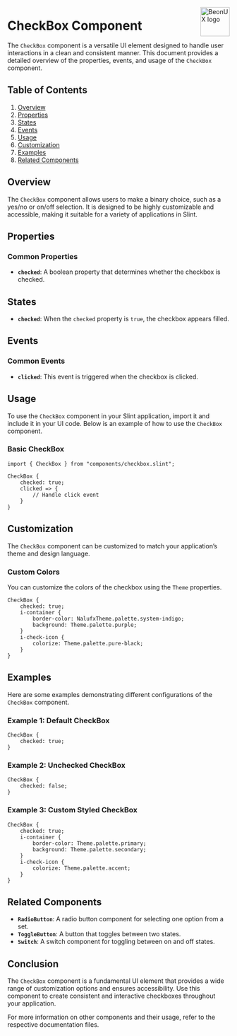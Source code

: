 <!-- markdownlint-disable MD033 MD041 -->

<img src="https://kura.pro/beonux/images/logos/beonux.svg"
alt="BeonUX logo" width="66" align="right" />

<!-- markdownlint-enable MD033 MD041 -->

# CheckBox Component

The `CheckBox` component is a versatile UI element designed to handle user interactions in a clean and consistent manner. This document provides a detailed overview of the properties, events, and usage of the `CheckBox` component.

## Table of Contents

1. [Overview](#overview)
2. [Properties](#properties)
3. [States](#states)
4. [Events](#events)
5. [Usage](#usage)
6. [Customization](#customization)
7. [Examples](#examples)
8. [Related Components](#related-components)

## Overview

The `CheckBox` component allows users to make a binary choice, such as a yes/no or on/off selection. It is designed to be highly customizable and accessible, making it suitable for a variety of applications in Slint.

## Properties

### Common Properties

- **`checked`**: A boolean property that determines whether the checkbox is checked.

## States

- **`checked`**: When the `checked` property is `true`, the checkbox appears filled.

## Events

### Common Events

- **`clicked`**: This event is triggered when the checkbox is clicked.

## Usage

To use the `CheckBox` component in your Slint application, import it and include it in your UI code. Below is an example of how to use the `CheckBox` component.

### Basic CheckBox

```slint
import { CheckBox } from "components/checkbox.slint";

CheckBox {
    checked: true;
    clicked => {
        // Handle click event
    }
}
```

## Customization

The `CheckBox` component can be customized to match your application’s theme and design language.

### Custom Colors

You can customize the colors of the checkbox using the `Theme` properties.

```slint
CheckBox {
    checked: true;
    i-container {
        border-color: NalufxTheme.palette.system-indigo;
        background: Theme.palette.purple;
    }
    i-check-icon {
        colorize: Theme.palette.pure-black;
    }
}
```

## Examples

Here are some examples demonstrating different configurations of the `CheckBox` component.

### Example 1: Default CheckBox

```slint
CheckBox {
    checked: true;
}
```

### Example 2: Unchecked CheckBox

```slint
CheckBox {
    checked: false;
}
```

### Example 3: Custom Styled CheckBox

```slint
CheckBox {
    checked: true;
    i-container {
        border-color: Theme.palette.primary;
        background: Theme.palette.secondary;
    }
    i-check-icon {
        colorize: Theme.palette.accent;
    }
}
```

## Related Components

- **`RadioButton`**: A radio button component for selecting one option from a set.
- **`ToggleButton`**: A button that toggles between two states.
- **`Switch`**: A switch component for toggling between on and off states.

## Conclusion

The `CheckBox` component is a fundamental UI element that provides a wide range of customization options and ensures accessibility. Use this component to create consistent and interactive checkboxes throughout your application.

For more information on other components and their usage, refer to the respective documentation files.